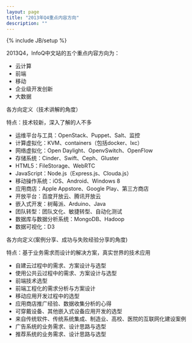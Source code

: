 ```yaml
---
layout: page
title: "2013年Q4重点内容方向"
description: ""
---
```

{% include JB/setup %}

2013Q4，InfoQ中文站的五个重点内容方向为：

- 云计算
- 前端
- 移动
- 企业级开发创新
- 大数据

各方向定义（技术讲解的角度）

特点：技术较新，深入了解的人不多

- 运维平台与工具：OpenStack、Puppet、Salt、监控
- 计算虚拟化：KVM、containers（包括docker、lxc）
- 网络虚拟化：Open Daylight、OpenvSwitch、OpenFlow
- 存储系统：Cinder、Swift、Ceph、Gluster
- HTML5：FileStorage、WebRTC
- JavaScript：Node.js（Express.js、Clouda.js）
- 移动操作系统：iOS、Android、Windows 8
- 应用商店：Apple Appstore、Google Play、第三方商店
- 开放平台：百度开放云、腾讯开放云
- 嵌入式开发：树莓派、Arduino、Java
- 团队转型：团队文化、敏捷转型、自动化测试
- 数据库与数据分析系统：MongoDB、Hadoop
- 数据可视化：D3

各方向定义(案例分享、成功与失败经验分享的角度)

特点：基于业务需求而设计的解决方案，真实世界的技术应用

- 自建云过程中的需求、方案设计与选型
- 使用公共云过程中的需求、方案设计与选型
- 前端技术选型
- 前端工程化的需求分析与方案设计
- 移动应用开发过程中的选型
- 应用商店推广经验、数据收集分析的心得
- 可穿戴设备、其他嵌入式设备应用开发的选型
- 来自传统软件、传统系统集成、制造业、高校、医院的互联网化建设案例
- 广告系统的业务需求、设计思路与选型
- 推荐系统的业务需求、设计思路与选型
